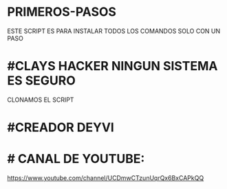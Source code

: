 # PRIMEROS-PASOS
ESTE SCRIPT ES PARA INSTALAR TODOS LOS COMANDOS SOLO CON UN PASO
# #CLAYS HACKER NINGUN SISTEMA ES SEGURO
CLONAMOS EL SCRIPT
# #CREADOR DEYVI
# # CANAL DE YOUTUBE:
https://www.youtube.com/channel/UCDmwCTzunUqrQx6BxCAPkQQ 
